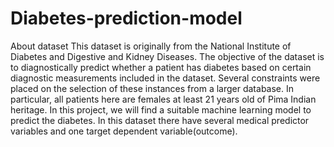 # Diabetes-prediction-model
About dataset 
This dataset is originally from the National Institute of Diabetes and Digestive and Kidney Diseases. The objective of the dataset is to diagnostically predict whether a patient has diabetes based on certain diagnostic measurements included in the dataset. Several constraints were placed on the selection of these instances from a larger database. In particular, all patients here are females at least 21 years old of Pima Indian heritage. In this project, we will find a suitable machine learning model to predict the diabetes. In this dataset there have several medical predictor variables and one target dependent variable(outcome).
